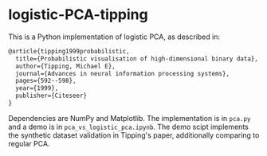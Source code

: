 # logistic-PCA-tipping
This is a Python implementation of logistic PCA, as described in:
``` latex
@article{tipping1999probabilistic,
  title={Probabilistic visualisation of high-dimensional binary data},
  author={Tipping, Michael E},
  journal={Advances in neural information processing systems},
  pages={592--598},
  year={1999},
  publisher={Citeseer}
}
```
Dependencies are NumPy and Matplotlib. The implementation is in `pca.py` and a demo is in `pca_vs_logistic_pca.ipynb`. The demo scipt implements the synthetic dataset validation in Tipping's paper, additionally comparing to regular PCA.
